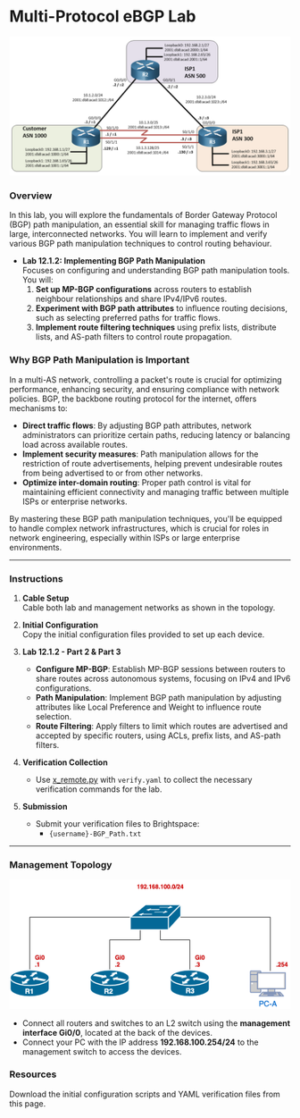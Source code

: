 # Multi-Protocol eBGP Lab

![Topology](img/MP_BGP-Topology.png)

### Overview

In this lab, you will explore the fundamentals of Border Gateway Protocol (BGP) path manipulation, an essential skill for managing traffic flows in large, interconnected networks. You will learn to implement and verify various BGP path manipulation techniques to control routing behaviour.

- **Lab 12.1.2: Implementing BGP Path Manipulation**  
   Focuses on configuring and understanding BGP path manipulation tools.  You will: 
   1. **Set up MP-BGP configurations** across routers to establish neighbour relationships and share IPv4/IPv6 routes. 
   2. **Experiment with BGP path attributes** to influence routing decisions, such as selecting preferred paths for traffic flows. 
   3. **Implement route filtering techniques** using prefix lists, distribute lists, and AS-path filters to control route propagation. 
### Why BGP Path Manipulation is Important 
In a multi-AS network, controlling a packet's route is crucial for optimizing performance, enhancing security, and ensuring compliance with network policies. BGP, the backbone routing protocol for the internet, offers mechanisms to: 

- **Direct traffic flows**: By adjusting BGP path attributes, network administrators can prioritize certain paths, reducing latency or balancing load across available routes. 
- **Implement security measures**: Path manipulation allows for the restriction of route advertisements, helping prevent undesirable routes from being advertised to or from other networks. 
- **Optimize inter-domain routing**: Proper path control is vital for maintaining efficient connectivity and managing traffic between multiple ISPs or enterprise networks. 

By mastering these BGP path manipulation techniques, you'll be equipped to handle complex network infrastructures, which is crucial for roles in network engineering, especially within ISPs or large enterprise environments.

---

### Instructions

1. **Cable Setup**  
   Cable both lab and management networks as shown in the topology.

2. **Initial Configuration**  
   Copy the initial configuration files provided to set up each device.

3. **Lab 12.1.2 - Part 2 & Part 3**
   - **Configure MP-BGP**: Establish MP-BGP sessions between routers to share routes across autonomous systems, focusing on IPv4 and IPv6 configurations.
   - **Path Manipulation**: Implement BGP path manipulation by adjusting attributes like Local Preference and Weight to influence route selection. 
   - **Route Filtering**: Apply filters to limit which routes are advertised and accepted by specific routers, using ACLs, prefix lists, and AS-path filters.

4. **Verification Collection**  
   - Use [x_remote.py](https://github.com/ayalac1111/x-remote) with `verify.yaml` to collect the necessary verification commands for the lab.

5. **Submission**  
   - Submit your verification files to Brightspace:
      - `{username}-BGP_Path.txt` 

---

### Management Topology
![Topology](img/Management-Topology.png)

- Connect all routers and switches to an L2 switch using the **management interface Gi0/0**, located at the back of the devices.
- Connect your PC with the IP address **192.168.100.254/24** to the management switch to access the devices.

### Resources

Download the initial configuration scripts and YAML verification files from this page.

